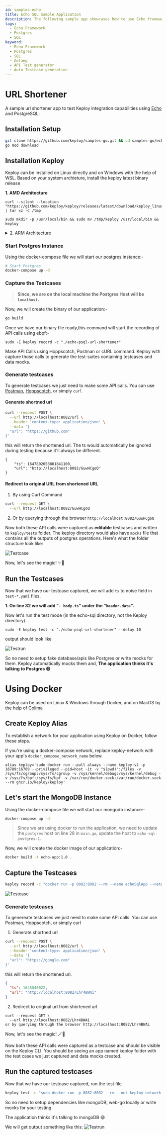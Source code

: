 ```yaml
---
id: samples-echo
title: Echo SQL Sample Application
description: The following sample app showcases how to use Echo framework and the Keploy Platform.
tags:
  - Echo Framework
  - Postgres
  - SQL
keyword:
  - Echo Framework
  - Postgres
  - SQL
  - Golang
  - API Test generator
  - Auto Testcase generation
---
```


# URL Shortener

A sample url shortener app to test Keploy integration capabilities using [Echo](https://echo.labstack.com/) and PostgreSQL.

## Installation Setup

```bash
git clone https://github.com/keploy/samples-go.git && cd samples-go/echo-sql
go mod download
```

## Installation Keploy

Keploy can be installed on Linux directly and on Windows with the help of WSL. Based on your system archieture, install the keploy latest binary release

**1. AMD Architecture**

```shell
curl --silent --location "https://github.com/keploy/keploy/releases/latest/download/keploy_linux_amd64.tar.gz" | tar xz -C /tmp

sudo mkdir -p /usr/local/bin && sudo mv /tmp/keploy /usr/local/bin && keploy
```

<details>
<summary> 2. ARM Architecture </summary>

```shell
curl --silent --location "https://github.com/keploy/keploy/releases/latest/download/keploy_linux_arm64.tar.gz" | tar xz -C /tmp

sudo mkdir -p /usr/local/bin && sudo mv /tmp/keploy /usr/local/bin && keploy
```

</details>

### Start Postgres Instance

Using the docker-compose file we will start our postgres instance:-

```bash
# Start Postgres
docker-compose up -d
```

### Capture the Testcases

> **Since, we are on the local machine the Postgres Host will be `localhost`.**

Now, we will create the binary of our application:-

```zsh
go build
```

Once we have our binary file ready,this command will start the recording of API calls using ebpf:-

```shell
sudo -E keploy record -c "./echo-psql-url-shortener"
```

Make API Calls using Hoppscotch, Postman or cURL command. Keploy with capture those calls to generate the test-suites containing testcases and data mocks.

### Generate testcases

To generate testcases we just need to make some API calls. You can use [Postman](https://www.postman.com/), [Hoppscotch](https://hoppscotch.io/), or simply `curl`

#### Generate shortned url

```bash
curl --request POST \
  --url http://localhost:8082/url \
  --header 'content-type: application/json' \
  --data '{
  "url": "https://github.com"
}'
```

this will return the shortened url. The ts would automatically be ignored during testing because it'll always be different.

```
{
	"ts": 1647802058801841100,
	"url": "http://localhost:8082/GuwHCgoQ"
}
```

#### Redirect to original URL from shortened URL

1. By using Curl Command

```bash
curl --request GET \
  --url http://localhost:8082/GuwHCgoQ
```

2. Or by querying through the browser `http://localhost:8082/GuwHCgoQ`

Now both these API calls were captured as **editable** testcases and written to `keploy/tests` folder. The keploy directory would also have `mocks` file that contains all the outputs of postgres operations. Here's what the folder structure look like:

![Testcase](/img/testcase-echo.png?raw=true)

Now, let's see the magic! ✨💫

## Run the Testcases

Now that we have our testcase captured, we will add `ts` to noise field in `test-*.yaml` files.

**1. On line 32 we will add "`- body.ts`" under the "`header.data`".**

Now let's run the test mode (in the echo-sql directory, not the Keploy directory).

```shell
sudo -E keploy test -c "./echo-psql-url-shortener" --delay 10
```

output should look like

![Testrun](/img/testrun-echo.png?raw=true)

So no need to setup fake database/apis like Postgres or write mocks for them. Keploy automatically mocks them and, **The application thinks it's talking to Postgres 😄**

# Using Docker

Keploy can be used on Linux & Windows through Docker, and on MacOS by the help of [Colima](https://docs.keploy.io/docs/server/macos/installation/#using-colima)

## Create Keploy Alias

To establish a network for your application using Keploy on Docker, follow these steps.

If you're using a docker-compose network, replace keploy-network with your app's `docker_compose_network_name` below.

```shell
alias keploy='sudo docker run --pull always --name keploy-v2 -p 16789:16789 --privileged --pid=host -it -v "$(pwd)":/files -v /sys/fs/cgroup:/sys/fs/cgroup -v /sys/kernel/debug:/sys/kernel/debug -v /sys/fs/bpf:/sys/fs/bpf -v /var/run/docker.sock:/var/run/docker.sock --rm ghcr.io/keploy/keploy'
```

## Let's start the MongoDB Instance

Using the docker-compose file we will start our mongodb instance:-

```zsh
docker-compose up -d
```

> Since we are using docker to run the application, we need to update the `postgres` host on line 28 in `main.go`, update the host to `echo-sql-postgres-1`.

Now, we will create the docker image of our application:-

```zsh
docker build -t echo-app:1.0 .
```

## Capture the Testcases

```zsh
keploy record -c "docker run -p 8082:8082 --rm --name echoSqlApp --network keploy-network echo-app:1.0"
```

![Testcase](/img/testcase-echo.png?raw=true)

### Generate testcases

To genereate testcases we just need to make some API calls. You can use Postman, Hoppscotch, or simply curl

1. Generate shortned url

```bash
curl --request POST \
  --url http://localhost:8082/url \
  --header 'content-type: application/json' \
  --data '{
  "url": "https://google.com"
}'
```

this will return the shortened url.

```json
{
  "ts": 1645540022,
  "url": "http://localhost:8082/Lhr4BWAi"
}
```

2. Redirect to original url from shòrtened url

```
curl --request GET \
  --url http://localhost:8082/Lhr4BWAi
or by querying through the browser http://localhost:8082/Lhr4BWAi
```

Now, let's see the magic! 🪄💫

Now both these API calls were captured as a testcase and should be visible on the Keploy CLI. You should be seeing an app named keploy folder with the test cases we just captured and data mocks created.

## Run the captured testcases

Now that we have our testcase captured, run the test file.

```zsh
keploy test -c "sudo docker run -p 8082:8082 --rm --net keploy-network --name echoSqlApp echo-app:1.0 --rm echoSqlApp" --delay 10
```

So no need to setup dependencies like mongoDB, web-go locally or write mocks for your testing.

The application thinks it's talking to mongoDB 😄

We will get output something like this:
![Testrun](/img/testrun-echo.png?raw=true)
